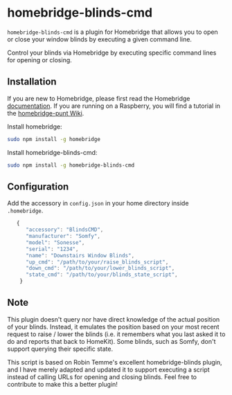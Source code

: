 # homebridge-blinds-cmd

`homebridge-blinds-cmd` is a plugin for Homebridge that allows you to open or close your window blinds by executing a given command line.

Control your blinds via Homebridge by executing specific command lines for opening or closing.

## Installation

If you are new to Homebridge, please first read the Homebridge [documentation](https://www.npmjs.com/package/homebridge).
If you are running on a Raspberry, you will find a tutorial in the [homebridge-punt Wiki](https://github.com/cflurin/homebridge-punt/wiki/Running-Homebridge-on-a-Raspberry-Pi).

Install homebridge:
```sh
sudo npm install -g homebridge
```
Install homebridge-blinds-cmd:
```sh
sudo npm install -g homebridge-blinds-cmd
```

## Configuration

Add the accessory in `config.json` in your home directory inside `.homebridge`.

```js
   {
      "accessory": "BlindsCMD",
      "manufacturer": "Somfy",
      "model": "Sonesse",
      "serial": "1234",
      "name": "Downstairs Window Blinds",
      "up_cmd": "/path/to/your/raise_blinds_script",
      "down_cmd": "/path/to/your/lower_blinds_script",
      "state_cmd": "/path/to/your/blinds_state_script",
    }
```

## Note
This plugin doesn't query nor have direct knowledge of the actual position of your blinds. Instead, it emulates the position based on your most recent request to raise / lower the blinds (i.e. it remembers what you last asked it to do and reports that back to HomeKit). Some blinds, such as Somfy, don't support querying their specific state.

This script is based on Robin Temme's excellent homebridge-blinds plugin, and I have merely adapted and updated it to support executing a script instead of calling URLs for opening and closing blinds. Feel free to contribute to make this a better plugin!

